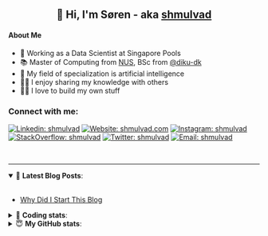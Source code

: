 <h2 align="center">
	👋 Hi, I'm Søren - aka <a href="https://shmulvad.com">shmulvad</a>
</h2>

#### About Me
- 🤖 Working as a Data Scientist at Singapore Pools
- 📚 Master of Computing from [NUS], BSc from [@diku-dk]
- 🧠 My field of specialization is artificial intelligence
- 👨‍🏫 I enjoy sharing my knowledge with others
- 👨‍💻 I love to build my own stuff

### Connect with me:

[![Linkedin: shmulvad](https://img.shields.io/badge/shmulvad-blue?style=flat&logo=Linkedin&logoColor=white)][linkedin]
[![Website: shmulvad.com](https://img.shields.io/badge/shmulvad.com-47CCCC?&style=flat&logo=Google-Chrome&logoColor=white)][website]
[![Instagram: shmulvad](https://img.shields.io/badge/-@shmulvad-purple?style=flat&logo=Instagram&logoColor=white)][instagram]
[![StackOverflow: shmulvad](https://img.shields.io/badge/shmulvad-FE7A16?style=flat&logo=stack-overflow&logoColor=white)][stackOverflow]
[![Twitter: shmulvad](https://img.shields.io/badge/@shmulvad-1ca0f1?style=flat&logo=twitter&logoColor=white)][twitter]
[![Email: shmulvad](https://img.shields.io/badge/shmulvad-D14836?style=flat&logo=gmail&logoColor=white)][mail]

<br />

---

<details open>
 <summary>📕 <b>Latest Blog Posts</b>: </summary>

<br>

<!-- BLOG-POST-LIST:START -->
- [Why Did I Start This Blog](https://shmulvad.com/blog/why-did-start-this-blog)
<!-- BLOG-POST-LIST:END -->

</details>

<!-- --- -->

<details>
 <summary>🤖 <b>Coding stats</b>: </summary>

<br>

NOTE: Doesn't track coding at work or work done in environments such as Jupyter Notebooks.

<!--START_SECTION:waka-->
![Code Time](http://img.shields.io/badge/Code%20Time-2%2C558%20hrs%202%20mins-blue)

**I'm a Night 🦉** 

```text
🌞 Morning                470 commits         ██░░░░░░░░░░░░░░░░░░░░░░░   08.68 % 
🌆 Daytime                1468 commits        ███████░░░░░░░░░░░░░░░░░░   27.10 % 
🌃 Evening                2133 commits        ██████████░░░░░░░░░░░░░░░   39.38 % 
🌙 Night                  1345 commits        ██████░░░░░░░░░░░░░░░░░░░   24.83 % 
```


📊 **This Week I Spent My Time On** 

```text
💬 Programming Languages: 
Python                   12 hrs 19 mins      ███████████████░░░░░░░░░░   59.24 % 
Other                    3 hrs 52 mins       █████░░░░░░░░░░░░░░░░░░░░   18.67 % 
HTML                     1 hr 55 mins        ██░░░░░░░░░░░░░░░░░░░░░░░   09.30 % 
TypeScript               30 mins             █░░░░░░░░░░░░░░░░░░░░░░░░   02.47 % 
Markdown                 29 mins             █░░░░░░░░░░░░░░░░░░░░░░░░   02.40 % 

🔥 Editors: 
VS Code                  16 hrs 46 mins      ████████████████████░░░░░   80.68 % 
Zsh                      3 hrs 52 mins       █████░░░░░░░░░░░░░░░░░░░░   18.64 % 
Sublime Text             8 mins              ░░░░░░░░░░░░░░░░░░░░░░░░░   00.68 % 

🐱‍💻 Projects: 
overvaagning-admin       15 hrs 11 mins      ██████████████████░░░░░░░   73.09 % 
km24-core                3 hrs 23 mins       ████░░░░░░░░░░░░░░░░░░░░░   16.34 % 
sitesentinel_manager     1 hr 26 mins        ██░░░░░░░░░░░░░░░░░░░░░░░   06.96 % 
hit-locator              29 mins             █░░░░░░░░░░░░░░░░░░░░░░░░   02.37 % 
sitesentinel             5 mins              ░░░░░░░░░░░░░░░░░░░░░░░░░   00.47 % 
```


 Last Updated on 03/06/2024 18:43:51 UTC
<!--END_SECTION:waka-->

</details>

<!-- --- -->

<details>
 <summary>😇 <b>My GitHub stats</b>: </summary>

<br>

<img align="left" alt="shmulvad's Github Stats" src="https://github-readme-stats.vercel.app/api?username=shmulvad&show_icons=true&hide_border=true" />

</details>



[website]: https://shmulvad.com
[twitter]: https://twitter.com/shmulvad
[linkedin]: https://linkedin.com/in/shmulvad
[instagram]: https://instagram.com/shmulvad
[stackOverflow]: https://stackoverflow.com/users/9248793/shmulvad
[mail]: mailto:shmulvad@gmail.com
[@diku-dk]: https://github.com/diku-dk
[github]: https://github.com/shmulvad
[NUS]: https://www.nus.edu.sg